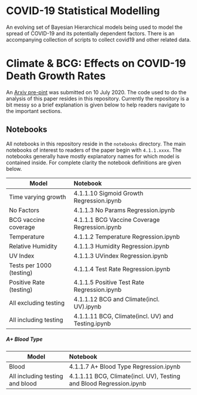 # COVID-19 Statistical Modelling
An evolving set of Bayesian Hierarchical models being used to model the spread of COVID-19 and its potentially dependent factors. There is an accompanying collection of scripts to collect covid19 and other related data.

# Climate & BCG: Effects on COVID-19 Death Growth Rates
An [Arxiv pre-pint](https://arxiv.org/abs/2007.05542) was submitted on 10 July 2020. The code used to do the analysis of this paper resides in this repository. Currently the repository is a bit messy so a brief explanation is given below to help readers navigate to the important sections.

## Notebooks
All notebooks in this repository reside in the `notebooks` directory. The main notebooks of interest to readers of the paper begin with `4.1.1.xxxx`. The notebooks generally have mostly explanatory names for which model is contained inside. For complete clarity the notebook definitions are given below.

| Model                   | Notebook                                      |
|-------------------------|:---------------------------------------------|
| Time varying growth     | 4.1.1.10 Sigmoid Growth Regression.ipynb      |
| No Factors              | 4.1.1.3 No Params Regression.ipynb            |
| BCG vaccine coverage    | 4.1.1.1 BCG Vaccine Coverage Regression.ipynb |
| Temperature             | 4.1.1.2 Temperature Regression.ipynb          |
| Relative Humidity       | 4.1.1.3 Humidity Regression.ipynb             |
| UV Index                | 4.1.1.3 UVindex Regression.ipynb              |
| Tests per 1000 (testing)| 4.1.1.4 Test Rate Regression.ipynb            |
| Positive Rate (testing) | 4.1.1.5 Positive Test Rate Regression.ipynb   |
| All excluding testing   | 4.1.1.12 BCG and Climate(incl. UV).ipynb |
| All including testing   | 4.1.1.11 BCG, Climate(incl. UV) and Testing.ipynb |

##### A+ Blood Type
| Model                   | Notebook                                      |
|-------------------------|:---------------------------------------------|
| Blood                   | 4.1.1.7 A+ Blood Type Regression.ipynb |
| All including testing and blood | 4.1.1.11 BCG, Climate(incl. UV), Testing and Blood Regression.ipynb |
